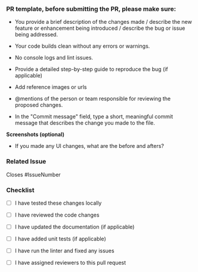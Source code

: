 ### PR template, before submitting the PR, please make sure:

- You provide a brief description of the changes made / 
describe the new feature or enhancement being introduced /
describe the bug or issue being addressed.

- Your code builds clean without any errors or warnings.

- No console logs and lint issues.

- Provide a detailed step-by-step guide to reproduce the bug (if applicable)

- Add reference images or urls

- @mentions of the person or team responsible for reviewing the proposed changes.

- In the "Commit message" field, type a short, meaningful commit message that describes the change you made to the file. 

**Screenshots (optional)**
- If you made any UI changes, what are the before and afters?


### Related Issue

Closes #IssueNumber


### Checklist

- [ ] I have tested these changes locally
- [ ] I have reviewed the code changes
- [ ] I have updated the documentation (if applicable)
- [ ] I have added unit tests (if applicable)
- [ ] I have run the linter and fixed any issues
- [ ] I have assigned reviewers to this pull request

